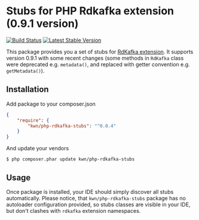 # Stubs for PHP Rdkafka extension (0.9.1 version)

[![Build Status](https://travis-ci.org/kwn/php-rdkafka-stubs.svg?branch=master)](https://travis-ci.org/kwn/php-rdkafka-stubs)
[![Latest Stable Version](https://poser.pugx.org/kwn/php-rdkafka-stubs/v/stable)](https://packagist.org/packages/kwn/php-rdkafka-stubs)

This package provides you a set of stubs for [RdKafka extension](https://github.com/arnaud-lb/php-rdkafka). 
It supports version 0.9.1 with some recent changes (some methods in `RdKafka` class were deprecated e.g. `metadata()`, and 
replaced with getter convention e.g. `getMetadata()`).

## Installation

Add package to your composer.json

```json
{
    "require": {
        "kwn/php-rdkafka-stubs": "^0.0.4"
    }
}
```

And update your vendors

```
$ php composer.phar update kwn/php-rdkafka-stubs
```

## Usage

Once package is installed, your IDE should simply discover all stubs automatically. Please notice, that `kwn/php-rdkafka-stubs`
package has no autoloader configuration provided, so stubs classes are visible in your IDE, but don't clashes with `rdkafka`
extension namespaces.
